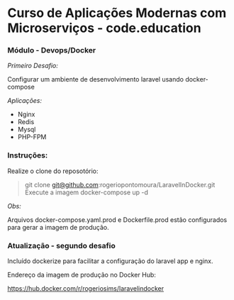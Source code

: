 # Curso de Aplicações Modernas com Microserviços - code.education

### Módulo - Devops/Docker

*Primeiro Desafio:*

Configurar um ambiente de desenvolvimento laravel usando docker-compose

*Aplicações:*
* Nginx
* Redis
* Mysql
* PHP-FPM

### Instruções:

Realize o clone do reposotório:
> git clone git@github.com:rogeriopontomoura/LaravelInDocker.git
Execute a imagem
> docker-compose up -d

*Obs:* 

Arquivos docker-compose.yaml.prod e Dockerfile.prod estão configurados para gerar a imagem de produção.

### Atualização - segundo desafio
 
Incluído dockerize para facilitar a configuração do laravel app e nginx.


Endereço da imagem de produção no Docker Hub: 

https://hub.docker.com/r/rogeriosims/laravelindocker